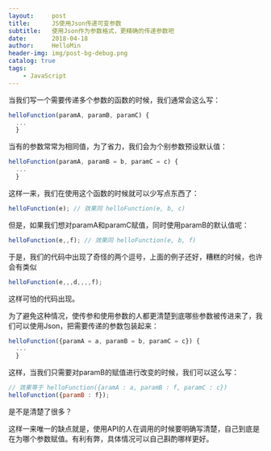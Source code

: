 ```yaml
---
layout:     post
title:      JS使用Json传递可变参数
subtitle:   使用Json作为参数格式，更精确的传递参数吧
date:       2018-04-18
author:     HelloMin
header-img: img/post-bg-debug.png
catalog: true
tags:
    - JavaScript
---
```


当我们写一个需要传递多个参数的函数的时候，我们通常会这么写：

```js
helloFunction(paramA, paramB, paramC) {
  ...
  }
```
当有的参数常常为相同值，为了省力，我们会为个别参数预设默认值：

```js
helloFunction(paramA, paramB = b, paramC = c) {
  ...
  }
```
这样一来，我们在使用这个函数的时候就可以少写点东西了：

```js
helloFunction(e); // 效果同 helloFunction(e, b, c)
```
但是，如果我们想对paramA和paramC赋值，同时使用paramB的默认值呢：

```js
helloFunction(e,,f); // 效果同 helloFunction(e, b, f)
```
于是，我们的代码中出现了奇怪的两个逗号，上面的例子还好，糟糕的时候，也许会有类似

```js
helloFunction(e,,,d,,,,f);
```
这样可怕的代码出现。

为了避免这种情况，使传参和使用参数的人都更清楚到底哪些参数被传进来了，我们可以使用Json，把需要传递的参数包装起来：

```js
helloFunction({paramA = a, paramB = b, paramC = c}) {
  ...
  }
```
这样，当我们只需要对paramB的赋值进行改变的时候，我们可以这么写：

```js
// 效果等于 helloFunction({aramA : a, paramB : f, paramC : c})
helloFunction({paramB : f});
```
是不是清楚了很多？

这样一来唯一的缺点就是，使用API的人在调用的时候要明确写清楚，自己到底是在为哪个参数赋值。有利有弊，具体情况可以自己斟酌哪样更好。

